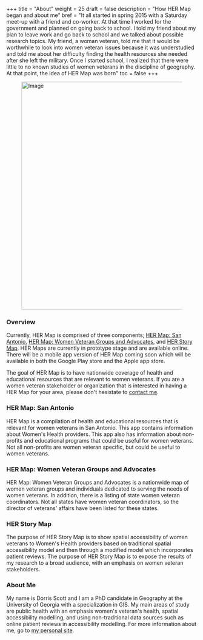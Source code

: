 +++
title = "About"
weight = 25
draft = false
description = "How HER Map began and about me"
bref = "It all started in spring 2015 with a Saturday meet-up with a friend and co-worker. At that time I worked for the government and planned on going back to school. I told my friend about my plan to leave work and go back to school and we talked about possible research topics. My friend, a woman veteran, told me that it would be worthwhile to look into women veteran issues because it was understudied and told me about her difficulty finding the health resources she needed after she left the military. Once I started  school, I realized that there were little to no known studies of women veterans in the discipline of geography.  At that point, the idea of HER Map was born"
toc = false
+++

<figure>
  <img alt="Image" height="600" align = "middle" src="/img/kube/HERLogo600x600.jpg" width="600">
</figure>

<h3>Overview</h3>
<p>Currently, HER Map is comprised of three components; <a href = "https://bit.ly/2TKAtzD">HER Map: San Antonio</a>, <a href = "https://bit.ly/2Y7biWt">HER Map: Women Veteran Groups and Advocates</a>, and <a href = "https://usg.maps.arcgis.com/apps/MapSeries/index.html?appid=289ad580efec4a9d86e3aefef1ebcdea">HER Story Map</a>.  HER Maps are currently in prototype stage and are available online. There will be a mobile app version of HER Map coming soon which will be available in both the Google Play store and the Apple app store.</p>

<p>The goal of HER Map is to have nationwide coverage of health and educational resources that are relevant to women veterans. If you are a women veteran stakeholder or organization that is interested in having a HER Map for your area, please don't hesistate to <a href mailto: das55839@uga.edu>contact me</a>.</p>

<h3>HER Map: San Antonio </h3>
<p>HER Map is a compilation of health and educational resources that is relevant for women veterans in San Antonio. This app contains information about Women's Health providers. This app also has information about non-profits and educational programs that could be useful for women veterans. Not all non-profits are women veteran specific, but could be useful to women veterans.</p>

<h3>HER Map: Women Veteran Groups and Advocates </h3>
<p>HER Map: Women Veteran Groups and Advocates is a nationwide map of women veteran groups and individuals dedicated to serving the needs of women veterans. In addition, there is a listing of state women veteran coordinators. Not all states have women veteran coordinators, so the director of veterans' affairs have been listed for these states.</p>

<h3>HER Story Map</h3>
<p>The purpose of HER Story Map is to show spatial accessibility of women veterans to Women's Health providers based on traditional spatial accessibility model and then through a modified model which incorporates patient reviews. The purpose of HER Story Map is to expose the results of my research to a broad audience, with an emphasis on women veteran stakeholders.</p>

<h3>About Me</h3>
My name is Dorris Scott and I am a PhD candidate in Geography at the University of Georgia with a specialization in GIS. My main areas of study are public health with an emphasis women's veteran's health, spatial accessibility modelling, and using non-traditional data sources such as online patient reviews in accessibility modelling. For more information about me, go to <a href = "https://dscott.netlify.com/">my personal site</a>.